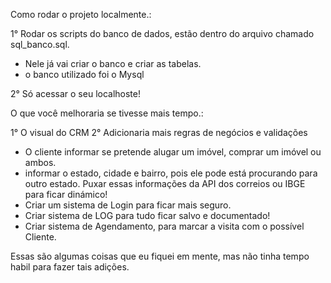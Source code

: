 Como rodar o projeto localmente.:

1° Rodar os scripts do banco de dados, estão dentro do arquivo chamado sql_banco.sql.
- Nele já vai criar o banco e criar as tabelas.
- o banco utilizado foi o Mysql
  
2° Só acessar o seu localhoste!

O que você melhoraria se tivesse mais tempo.:

1° O visual do CRM
2° Adicionaria mais regras de negócios e validações
- O cliente informar se pretende alugar um imóvel, comprar um imóvel ou ambos.
- informar o estado, cidade e bairro, pois ele pode está procurando para outro estado. Puxar essas informações da API dos correios ou IBGE para ficar dinámico!
- Criar um sistema de Login para ficar mais seguro.
- Criar sistema de LOG para tudo ficar salvo e documentado!
- Criar sistema de Agendamento, para marcar a visita com o possível Cliente.

 Essas são algumas coisas que eu fiquei em mente, mas não tinha tempo habil para fazer tais adições.
